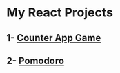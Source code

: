 # My React Projects

## 1- [Counter App Game](https://counter-app-shubham.netlify.app/)
## 2- [Pomodoro](https://pomodoro-25min.netlify.app)
